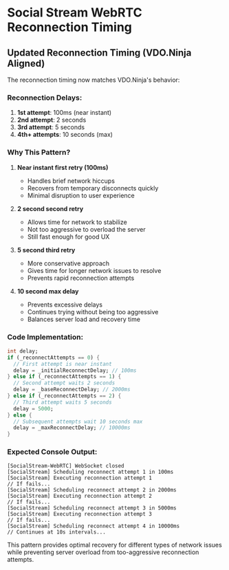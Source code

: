 # Social Stream WebRTC Reconnection Timing

## Updated Reconnection Timing (VDO.Ninja Aligned)

The reconnection timing now matches VDO.Ninja's behavior:

### Reconnection Delays:
1. **1st attempt**: 100ms (near instant)
2. **2nd attempt**: 2 seconds
3. **3rd attempt**: 5 seconds
4. **4th+ attempts**: 10 seconds (max)

### Why This Pattern?

1. **Near instant first retry (100ms)**
   - Handles brief network hiccups
   - Recovers from temporary disconnects quickly
   - Minimal disruption to user experience

2. **2 second second retry**
   - Allows time for network to stabilize
   - Not too aggressive to overload the server
   - Still fast enough for good UX

3. **5 second third retry**
   - More conservative approach
   - Gives time for longer network issues to resolve
   - Prevents rapid reconnection attempts

4. **10 second max delay**
   - Prevents excessive delays
   - Continues trying without being too aggressive
   - Balances server load and recovery time

### Code Implementation:
```dart
int delay;
if (_reconnectAttempts == 0) {
  // First attempt is near instant
  delay = _initialReconnectDelay; // 100ms
} else if (_reconnectAttempts == 1) {
  // Second attempt waits 2 seconds
  delay = _baseReconnectDelay; // 2000ms
} else if (_reconnectAttempts == 2) {
  // Third attempt waits 5 seconds
  delay = 5000;
} else {
  // Subsequent attempts wait 10 seconds max
  delay = _maxReconnectDelay; // 10000ms
}
```

### Expected Console Output:
```
[SocialStream-WebRTC] WebSocket closed
[SocialStream] Scheduling reconnect attempt 1 in 100ms
[SocialStream] Executing reconnection attempt 1
// If fails...
[SocialStream] Scheduling reconnect attempt 2 in 2000ms
[SocialStream] Executing reconnection attempt 2
// If fails...
[SocialStream] Scheduling reconnect attempt 3 in 5000ms
[SocialStream] Executing reconnection attempt 3
// If fails...
[SocialStream] Scheduling reconnect attempt 4 in 10000ms
// Continues at 10s intervals...
```

This pattern provides optimal recovery for different types of network issues while preventing server overload from too-aggressive reconnection attempts.